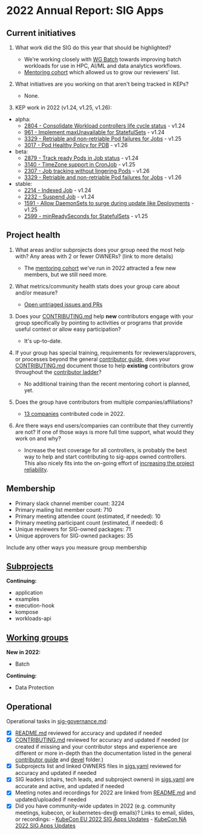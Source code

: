 # 2022 Annual Report: SIG Apps

## Current initiatives

1. What work did the SIG do this year that should be highlighted?

   - We're working closely with [WG Batch](https://git.k8s.io/community/wg-batch/README.md) towards improving batch workloads for use in HPC, AI/ML and data analytics workflows.
   - [Mentoring cohort](https://github.com/kubernetes/community/issues/6665) which allowed us to grow our reviewers' list.

2. What initiatives are you working on that aren't being tracked in KEPs?

   - None.

3. KEP work in 2022 (v1.24, v1.25, v1.26):
  - alpha:
    - [2804 - Consolidate Workload controllers life cycle status](https://github.com/kubernetes/enhancements/tree/master/keps/sig-apps/2804-consolidate-workload-controllers-status) - v1.24
    - [961 - Implement maxUnavailable for StatefulSets](https://github.com/kubernetes/enhancements/tree/master/keps/sig-apps/961-maxunavailable-for-statefulset) - v1.24
    - [3329 - Retriable and non-retriable Pod failures for Jobs](https://github.com/kubernetes/enhancements/tree/master/keps/sig-apps/3329-retriable-and-non-retriable-failures) - v1.25
    - [3017 - Pod Healthy Policy for PDB](https://github.com/kubernetes/enhancements/tree/master/keps/sig-apps/3017-pod-healthy-policy-for-pdb) - v1.26
  - beta:
    - [2879 - Track ready Pods in Job status](https://github.com/kubernetes/enhancements/tree/master/keps/sig-apps/2879-ready-pods-job-status) - v1.24
    - [3140 - TimeZone support in CronJob](https://github.com/kubernetes/enhancements/tree/master/keps/sig-apps/3140-TimeZone-support-in-CronJob) - v1.25
    - [2307 - Job tracking without lingering Pods](https://github.com/kubernetes/enhancements/tree/master/keps/sig-apps/2307-job-tracking-without-lingering-pods) - v1.26
    - [3329 - Retriable and non-retriable Pod failures for Jobs](https://github.com/kubernetes/enhancements/tree/master/keps/sig-apps/3329-retriable-and-non-retriable-failures) - v1.26
  - stable:
    - [2214 - Indexed Job](https://github.com/kubernetes/enhancements/tree/master/keps/sig-apps/2214-indexed-job) - v1.24
    - [2232 - Suspend Job](https://github.com/kubernetes/enhancements/tree/master/keps/sig-apps/2232-suspend-jobs) - v1.24
    - [1591 - Allow DaemonSets to surge during update like Deployments](https://github.com/kubernetes/enhancements/tree/master/keps/sig-apps/1591-daemonset-surge/kep.yaml) - v1.25
    - [2599 - minReadySeconds for StatefulSets](https://github.com/kubernetes/enhancements/tree/master/keps/sig-apps/2599-minreadyseconds-for-statefulsets) - v1.25

## Project health

1. What areas and/or subprojects does your group need the most help with?
   Any areas with 2 or fewer OWNERs? (link to more details)

   - The [mentoring cohort](https://github.com/kubernetes/community/issues/6665) we've run in 2022 attracted a few new members, but we still need more.

2. What metrics/community health stats does your group care about and/or measure?

   - [Open untriaged issues and PRs](https://github.com/kubernetes/kubernetes/issues?q=is%3Aopen+is%3Aissue+label%3Aneeds-triage+label%3Asig%2Fapps)

3. Does your [CONTRIBUTING.md] help **new** contributors engage with your group specifically by pointing
   to activities or programs that provide useful context or allow easy participation?

   - It's up-to-date.

4. If your group has special training, requirements for reviewers/approvers, or processes beyond the general [contributor guide],
   does your [CONTRIBUTING.md] document those to help **existing** contributors grow throughout the [contributor ladder]?

   - No additional training than the recent mentoring cohort is planned, yet.

5. Does the group have contributors from multiple companies/affiliations?

   - [13 companies](https://k8s.devstats.cncf.io/d/8/company-statistics-by-repository-group?orgId=1&var-period=y&var-metric=contributions&var-repogroup_name=SIG%20Apps&var-repo_name=kubernetes%2Fkubernetes&var-companies=All&from=1609455600000&to=1639350000000) contributed code in 2022.

6. Are there ways end users/companies can contribute that they currently are not?
   If one of those ways is more full time support, what would they work on and why?

   - Increase the test coverage for all controllers, is probably the best way to help and start contributing to sig-apps owned controllers.
     This also nicely fits into the on-going effort of [increasing the project reliability](https://groups.google.com/g/kubernetes-sig-release/c/P5gFtnjXDqI/m/lVVZ40w2AAAJ).

## Membership

- Primary slack channel member count: 3224
- Primary mailing list member count: 710
- Primary meeting attendee count (estimated, if needed): 10
- Primary meeting participant count (estimated, if needed): 6
- Unique reviewers for SIG-owned packages: 71
- Unique approvers for SIG-owned packages: 35

Include any other ways you measure group membership

## [Subprojects](https://git.k8s.io/community/sig-apps#subprojects)

**Continuing:**

  - application
  - examples
  - execution-hook
  - kompose
  - workloads-api

## [Working groups](https://git.k8s.io/community/sig-apps#working-groups)

**New in 2022:**

 - Batch

**Continuing:**

 - Data Protection

## Operational

Operational tasks in [sig-governance.md]:

- [x] [README.md] reviewed for accuracy and updated if needed
- [x] [CONTRIBUTING.md] reviewed for accuracy and updated if needed
      (or created if missing and your contributor steps and experience are different or more
      in-depth than the documentation listed in the general [contributor guide] and [devel] folder.)
- [x] Subprojects list and linked OWNERS files in [sigs.yaml] reviewed for accuracy and updated if needed
- [x] SIG leaders (chairs, tech leads, and subproject owners) in [sigs.yaml] are accurate and active, and updated if needed
- [x] Meeting notes and recordings for 2022 are linked from [README.md] and updated/uploaded if needed
- [x] Did you have community-wide updates in 2022 (e.g. community meetings, kubecon, or kubernetes-dev@ emails)? Links to email, slides, or recordings:
      - [KubeCon EU 2022 SIG Apps Updates](https://www.youtube.com/watch?v=JAUIUNhYZWg)
      - [KubeCon NA 2022 SIG Apps Updates](https://www.youtube.com/watch?v=UliDcWor_d0)

[CONTRIBUTING.md]: https://git.k8s.io/community/sig-apps/CONTRIBUTING.md
[contributor ladder]: https://git.k8s.io/community/community-membership.md
[sig-governance.md]: https://git.k8s.io/community/committee-steering/governance/sig-governance.md
[README.md]: https://git.k8s.io/community/sig-apps/README.md
[sigs.yaml]: https://git.k8s.io/community/sigs.yaml
[contributor guide]: https://git.k8s.io/community/contributors/guide/README.md
[devel]: https://git.k8s.io/community/contributors/devel/README.md
